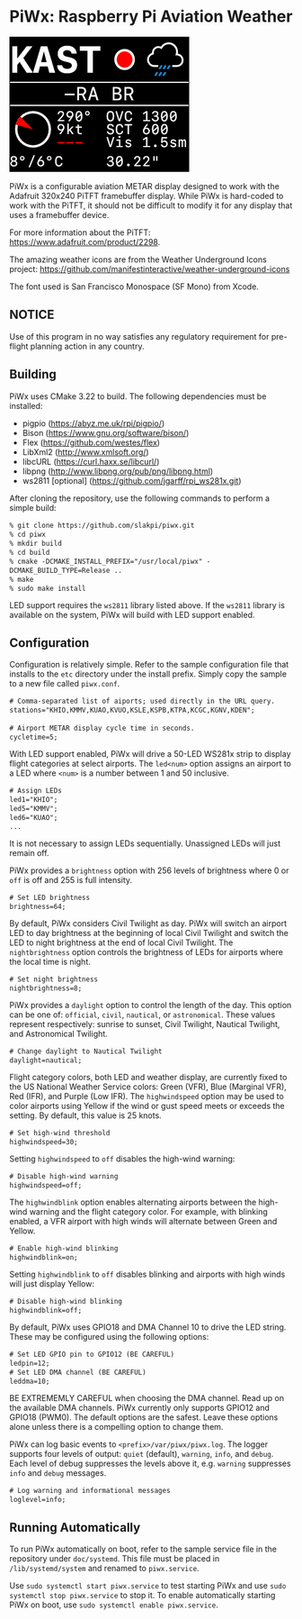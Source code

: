 PiWx: Raspberry Pi Aviation Weather
===================================

![Weather Display](doc/images/sample.png)

PiWx is a configurable aviation METAR display designed to work with the
Adafruit 320x240 PiTFT framebuffer display. While PiWx is hard-coded to work
with the PiTFT, it should not be difficult to modify it for any display that
uses a framebuffer device.

For more information about the PiTFT: <https://www.adafruit.com/product/2298>.

The amazing weather icons are from the Weather Underground Icons project:
<https://github.com/manifestinteractive/weather-underground-icons>

The font used is San Francisco Monospace (SF Mono) from Xcode.

NOTICE
------

Use of this program in no way satisfies any regulatory requirement for pre-
flight planning action in any country.

Building
--------

PiWx uses CMake 3.22 to build. The following dependencies must be installed:

* pigpio (<https://abyz.me.uk/rpi/pigpio/>)
* Bison (<https://www.gnu.org/software/bison/>)
* Flex (<https://github.com/westes/flex>)
* LibXml2 (<http://www.xmlsoft.org/>)
* libcURL (<https://curl.haxx.se/libcurl/>)
* libpng (<http://www.libpng.org/pub/png/libpng.html>)
* ws2811 [optional] (<https://github.com/jgarff/rpi_ws281x.git>)

After cloning the repository, use the following commands to perform a simple
build:

    % git clone https://github.com/slakpi/piwx.git
    % cd piwx
    % mkdir build
    % cd build
    % cmake -DCMAKE_INSTALL_PREFIX="/usr/local/piwx" -DCMAKE_BUILD_TYPE=Release ..
    % make
    % sudo make install

LED support requires the `ws2811` library listed above. If the `ws2811` library
is available on the system, PiWx will build with LED support enabled.

Configuration
-------------

Configuration is relatively simple. Refer to the sample configuration file that
installs to the `etc` directory under the install prefix. Simply copy the
sample to a new file called `piwx.conf`.

    # Comma-separated list of aiports; used directly in the URL query.
    stations="KHIO,KMMV,KUAO,KVUO,KSLE,KSPB,KTPA,KCGC,KGNV,KDEN";

    # Airport METAR display cycle time in seconds.
    cycletime=5;

With LED support enabled, PiWx will drive a 50-LED WS281x strip to display
flight categories at select airports. The `led<num>` option assigns an airport
to a LED where `<num>` is a number between 1 and 50 inclusive.

    # Assign LEDs
    led1="KHIO";
    led5="KMMV";
    led6="KUAO";
    ...

It is not necessary to assign LEDs sequentially. Unassigned LEDs will just
remain off.

PiWx provides a `brightness` option with 256 levels of brightness where 0 or
`off` is off and 255 is full intensity.

    # Set LED brightness
    brightness=64;

By default, PiWx considers Civil Twilight as day. PiWx will switch an airport
LED to day brightness at the beginning of local Civil Twilight and switch the
LED to night brightness at the end of local Civil Twilight. The
`nightbrightness` option controls the brightness of LEDs for airports where the
local time is night.

    # Set night brightness
    nightbrightness=8;

PiWx provides a `daylight` option to control the length of the day. This option
can be one of: `official`, `civil`, `nautical`, or `astronomical`. These values
represent respectively: sunrise to sunset, Civil Twilight, Nautical Twilight,
and Astronomical Twilight.

    # Change daylight to Nautical Twilight
    daylight=nautical;

Flight category colors, both LED and weather display, are currently fixed to
the US National Weather Service colors: Green (VFR), Blue (Marginal VFR),
Red (IFR), and Purple (Low IFR). The `highwindspeed` option may be used to
color airports using Yellow if the wind or gust speed meets or exceeds the
setting. By default, this value is 25 knots.

    # Set high-wind threshold
    highwindspeed=30;

Setting `highwindspeed` to `off` disables the high-wind warning:

    # Disable high-wind warning
    highwindspeed=off;

The `highwindblink` option enables alternating airports between the high-wind
warning and the flight category color. For example, with blinking enabled, a
VFR airport with high winds will alternate between Green and Yellow.

    # Enable high-wind blinking
    highwindblink=on;

Setting `highwindblink` to `off` disables blinking and airports with high winds
will just display Yellow:

    # Disable high-wind blinking
    highwindblink=off;

By default, PiWx uses GPIO18 and DMA Channel 10 to drive the LED string.
These may be configured using the following options:

    # Set LED GPIO pin to GPIO12 (BE CAREFUL)
    ledpin=12;
    # Set LED DMA channel (BE CAREFUL)
    leddma=10;

BE EXTREMEMLY CAREFUL when choosing the DMA channel. Read up on the available
DMA channels. PiWx currently only supports GPIO12 and GPIO18 (PWM0). The
default options are the safest. Leave these options alone unless there is a
compelling option to change them.

PiWx can log basic events to `<prefix>/var/piwx/piwx.log`. The logger supports
four levels of output: `quiet` (default), `warning`, `info`, and `debug`. Each
level of debug suppresses the levels above it, e.g. `warning` suppresses `info`
and `debug` messages.

    # Log warning and informational messages
    loglevel=info;

Running Automatically
---------------------

To run PiWx automatically on boot, refer to the sample service file in the
repository under `doc/systemd`. This file must be placed in
`/lib/systemd/system` and renamed to `piwx.service`.

Use `sudo systemctl start piwx.service` to test starting PiWx and use
`sudo systemctl stop piwx.service` to stop it. To enable automatically starting
PiWx on boot, use `sudo systemctl enable piwx.service`.
